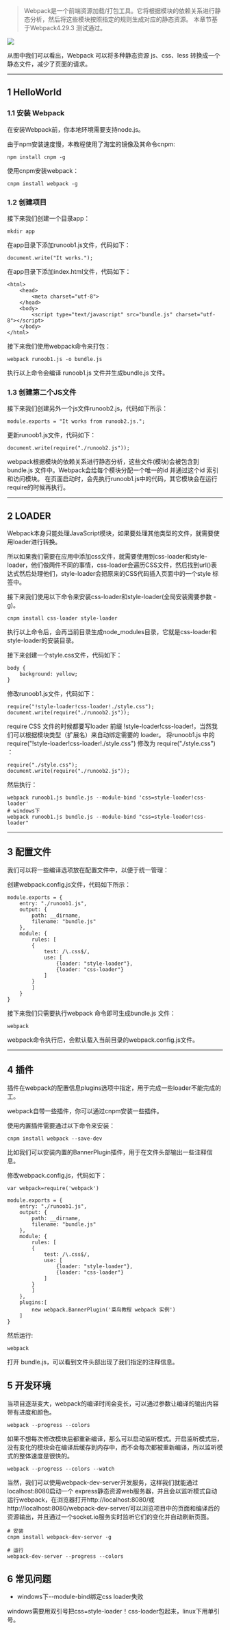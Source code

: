 > Webpack是一个前端资源加载/打包工具。它将根据模块的依赖关系进行静态分析，然后将这些模块按照指定的规则生成对应的静态资源。
> 本章节基于Webpack4.29.3 测试通过。

![](webpack入门_files/1.jpg)

从图中我们可以看出，Webpack 可以将多种静态资源 js、css、less 转换成一个静态文件，减少了页面的请求。

------

## 1 HelloWorld

### 1.1 安装 Webpack

在安装Webpack前，你本地环境需要支持node.js。

由于npm安装速度慢，本教程使用了淘宝的镜像及其命令cnpm:

```
npm install cnpm -g
```

使用cnpm安装webpack：

```
cnpm install webpack -g
```

### 1.2 创建项目

接下来我们创建一个目录app：

```
mkdir app
```

在app目录下添加runoob1.js文件，代码如下：

```
document.write("It works.");
```

在app目录下添加index.html文件，代码如下：

```
<html>
    <head>
        <meta charset="utf-8">
    </head>
    <body>
        <script type="text/javascript" src="bundle.js" charset="utf-8"></script>
    </body>
</html>
```

接下来我们使用webpack命令来打包：

```
webpack runoob1.js -o bundle.js
```

执行以上命令会编译 runoob1.js 文件并生成bundle.js 文件。

### 1.3 创建第二个JS文件

接下来我们创建另外一个js文件runoob2.js，代码如下所示：

```
module.exports = "It works from runoob2.js.";
```

更新runoob1.js文件，代码如下：

```
document.write(require("./runoob2.js"));
```

webpack根据模块的依赖关系进行静态分析，这些文件(模块)会被包含到bundle.js 文件中。Webpack会给每个模块分配一个唯一的id 并通过这个id 索引和访问模块。 在页面启动时，会先执行runoob1.js中的代码，其它模块会在运行require的时候再执行。

------

## 2 LOADER

Webpack本身只能处理JavaScript模块，如果要处理其他类型的文件，就需要使用loader进行转换。

所以如果我们需要在应用中添加css文件，就需要使用到css-loader和style-loader，他们做两件不同的事情，css-loader会遍历CSS文件，然后找到url()表达式然后处理他们，style-loader会把原来的CSS代码插入页面中的一个style 标签中。

接下来我们使用以下命令来安装css-loader和style-loader(全局安装需要参数 -g)。

```
cnpm install css-loader style-loader
```

执行以上命令后，会再当前目录生成node_modules目录，它就是css-loader和style-loader的安装目录。

接下来创建一个style.css文件，代码如下：

```
body {
    background: yellow;
}
```

修改runoob1.js文件，代码如下：

```
require("!style-loader!css-loader!./style.css");
document.write(require("./runoob2.js"));
```

require CSS 文件的时候都要写loader 前缀 !style-loader!css-loader!，当然我们可以根据模块类型（扩展名）来自动绑定需要的 loader。 将runoob1.js 中的 require("!style-loader!css-loader!./style.css") 修改为 require("./style.css") ：

```
require("./style.css");
document.write(require("./runoob2.js"));
```

然后执行：

```
webpack runoob1.js bundle.js --module-bind 'css=style-loader!css-loader'
# windows下
webpack runoob1.js bundle.js --module-bind "css=style-loader!css-loader"
```

------

## 3 配置文件

我们可以将一些编译选项放在配置文件中，以便于统一管理：

创建webpack.config.js文件，代码如下所示：

```
module.exports = {
    entry: "./runoob1.js",
    output: {
        path: __dirname,
        filename: "bundle.js"
    },
    module: {
        rules: [
        {
            test: /\.css$/,
            use: [
                {loader: "style-loader"},
                {loader: "css-loader"}
            ]
        }
        ]
    }
}
```

接下来我们只需要执行webpack 命令即可生成bundle.js 文件：

```
webpack
```

webpack命令执行后，会默认载入当前目录的webpack.config.js文件。

------

## 4 插件

插件在webpack的配置信息plugins选项中指定，用于完成一些loader不能完成的工。

webpack自带一些插件，你可以通过cnpm安装一些插件。

使用内置插件需要通过以下命令来安装：

```
cnpm install webpack --save-dev
```

比如我们可以安装内置的BannerPlugin插件，用于在文件头部输出一些注释信息。

修改webpack.config.js，代码如下：

```
var webpack=require('webpack')

module.exports = {
    entry: "./runoob1.js",
    output: {
        path: __dirname,
        filename: "bundle.js"
    },
    module: {
        rules: [
        {
            test: /\.css$/,
            use: [
                {loader: "style-loader"},
                {loader: "css-loader"}
            ]
        }
        ]
    },
    plugins:[
        new webpack.BannerPlugin('菜鸟教程 webpack 实例')
    ]
}
```

然后运行:

```
webpack
```

打开 bundle.js，可以看到文件头部出现了我们指定的注释信息。

## 5 开发环境

当项目逐渐变大，webpack的编译时间会变长，可以通过参数让编译的输出内容带有进度和颜色。

```
webpack --progress --colors
```

如果不想每次修改模块后都重新编译，那么可以启动监听模式。开启监听模式后，没有变化的模块会在编译后缓存到内存中，而不会每次都被重新编译，所以监听模式的整体速度是很快的。

```
webpack --progress --colors --watch
```

当然，我们可以使用webpack-dev-server开发服务，这样我们就能通过localhost:8080启动一个 express静态资源web服务器，并且会以监听模式自动运行webpack，在浏览器打开http://localhost:8080/或http://localhost:8080/webpack-dev-server/可以浏览项目中的页面和编译后的资源输出，并且通过一个socket.io服务实时监听它们的变化并自动刷新页面。

```
# 安装
cnpm install webpack-dev-server -g
 
# 运行
webpack-dev-server --progress --colors
```

## 6 常见问题

- windows下--module-bind绑定css loader失败

windows需要用双引号把css=style-loader！css-loader包起来，linux下用单引号。